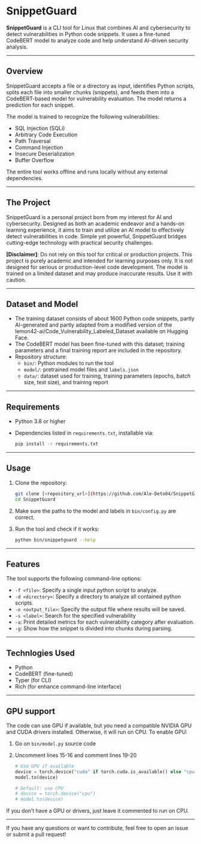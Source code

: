 # SnippetGuard

**SnippetGuard** is a CLI tool for Linux that combines AI and cybersecurity to detect vulnerabilities in Python code snippets. It uses a fine-tuned CodeBERT model to analyze code and help understand AI-driven security analysis.

---

## Overview

SnippetGuard accepts a file or a directory as input, identifies Python scripts, splits each file into smaller chunks (snippets), and feeds them into a CodeBERT-based model for vulnerability evaluation. The model returns a prediction for each snippet.

The model is trained to recognize the following vulnerabilities:

- SQL Injection (SQLi)
- Arbitrary Code Execution
- Path Traversal
- Command Injection
- Insecure Deserialization
- Buffer Overflow

The entire tool works offline and runs locally without any external dependencies.

---

## The Project

SnippetGuard is a personal project born from my interest for AI and cybersecurity. Designed as both an academic endeavor and a hands-on learning experience, it aims to train and utilize an AI model to effectively detect vulnerabilities in code. Simple yet powerful, SnippetGuard bridges cutting-edge technology with practical security challenges.

**[Disclaimer]**: Do not rely on this tool for critical or production projects. This project is purely academic and intended for learning purposes only. It is not designed for serious or production-level code development. The model is trained on a limited dataset and may produce inaccurate results. Use it with caution.

---

## Dataset and Model

- The training dataset consists of about 1600 Python code snippets, partly AI-generated and partly adapted from a modified version of the lemon42-ai/Code_Vulnerability_Labeled_Dataset available on Hugging Face.
- The CodeBERT model has been fine-tuned with this dataset; training parameters and a final training report are included in the repository.
- Repository structure:
  - `bin/`: Python modules to run the tool
  - `model/`: pretrained model files and `labels.json`
  - `data/`: dataset used for training, training parameters (epochs, batch size, test size), and training report

---

## Requirements

- Python 3.8 or higher
- Dependencies listed in `requirements.txt`, installable via:

  ```bash
  pip install -r requirements.txt
  ```
---

## Usage

1. Clone the repository:

    ```bash
    git clone [<repository_url>](https://github.com/Ale-Deto04/SnippetGuard/edit/main/README.md)
    cd SnippetGuard
    ```

2. Make sure the paths to the model and labels in `bin/config.py` are correct.

3. Run the tool and check if it works:

      ```bash
      python bin/snippetguard --help
      ```

---

## Features

The tool supports the following command-line options:

- `-f <file>`: Specify a single input python script to analyze.  
- `-d <directory>`: Specify a directory to analyze all contained python scripts.
- `-o <output_file>`: Specify the output file where results will be saved.
- `-s <label>`: Search for the specified vulnerability  
- `-a`: Print detailed metrics for each vulnerability category after evaluation.  
- `-g`: Show how the snippet is divided into chunks during parsing.  

---

## Technlogies Used
- Python
- CodeBERT (fine-tuned)
- Typer (for CLI)
- Rich (for enhance command-line interface)

---

## GPU support

The code can use GPU if available, but you need a compatible NVIDIA GPU and CUDA drivers installed. Otherwise, it will run on CPU.
To enable GPU:

1. Go on `bin/model.py` source code

2. Uncomment lines 15-16 and comment lines 19-20

      ```python
      # Use GPU if available
      device = torch.device("cuda" if torch.cuda.is_available() else "cpu")
      model.to(device)

      # Default: use CPU
      # device = torch.device("cpu")
      # model.to(device)
      ```
If you don’t have a GPU or drivers, just leave it commented to run on CPU.

---

If you have any questions or want to contribute, feel free to open an issue or submit a pull request!
